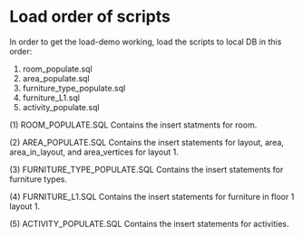 # Load order of scripts

In order to get the load-demo working, load the scripts to local DB in this order:

1. room_populate.sql
2. area_populate.sql
3. furniture_type_populate.sql
4. furniture_L1.sql
5. activity_populate.sql

(1) ROOM_POPULATE.SQL
  Contains the insert statments for room.

(2) AREA_POPULATE.SQL
  Contains the insert statements for layout, area, area_in_layout, and area_vertices for layout 1.
  
(3) FURNITURE_TYPE_POPULATE.SQL
  Contains the insert statements for furniture types.

(4) FURNITURE_L1.SQL
  Contains the insert statements for furniture in floor 1 layout 1.
  
(5) ACTIVITY_POPULATE.SQL
  Contains the insert statements for activities.
